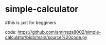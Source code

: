 # simple-calculator
#this is just for begginers

code: https://github.com/amirreza8002/simple-calculator/blob/main/source%20code.py
